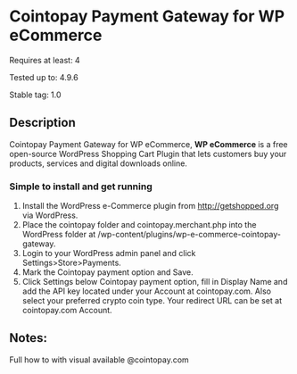 # Cointopay Payment Gateway for WP eCommerce
Requires at least: 4

Tested up to: 4.9.6

Stable tag: 1.0

## Description
Cointopay Payment Gateway for WP eCommerce, **WP eCommerce** is a free open-source WordPress Shopping Cart Plugin that lets customers buy your products, services and digital downloads online.

### Simple to install and get running
1) Install the WordPress e-Commerce plugin from http://getshopped.org via WordPress.
2) Place the cointopay folder and cointopay.merchant.php into the WordPress folder at /wp-content/plugins/wp-e-commerce-cointopay-gateway.
3) Login to your WordPress admin panel and click Settings>Store>Payments.
4) Mark the Cointopay payment option and Save.
5) Click Settings below Cointopay payment option, fill in Display Name and add the API key  located under your Account at cointopay.com. Also select your preferred crypto coin type. Your redirect URL can be set at cointopay.com Account.

## Notes:
Full how to with visual available @cointopay.com